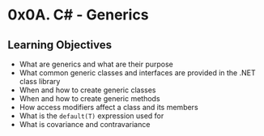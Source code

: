 # 0x0A. C# - Generics
## Learning Objectives
* What are generics and what are their purpose
* What common generic classes and interfaces are provided in the .NET class library
* When and how to create generic classes
* When and how to create generic methods
* How access modifiers affect a class and its members
* What is the `default(T)` expression used for
* What is covariance and contravariance

